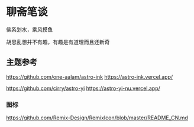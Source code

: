 # 聊斋笔谈

佛系划水，乘风摸鱼

胡思乱想并不有趣，有趣是有道理而且还新奇

## 主题参考

https://github.com/one-aalam/astro-ink
https://astro-ink.vercel.app/

https://github.com/cirry/astro-yi
https://astro-yi-nu.vercel.app/

### 图标

https://github.com/Remix-Design/RemixIcon/blob/master/README_CN.md
